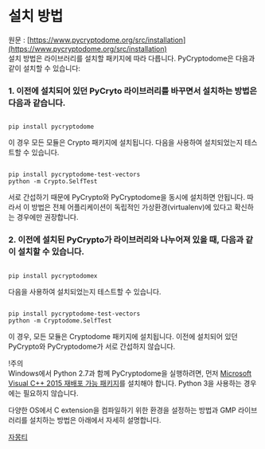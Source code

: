 # 설치 방법  
원문 : [https://www.pycryptodome.org/src/installation](https://www.pycryptodome.org/src/installation)  
설치 방법은 라이브러리를 설치할 패키지에 따라 다릅니다. PyCryptodome은 다음과 같이 설치할 수 있습니다:  
### 1. 이전에 설치되어 있던 PyCryto 라이브러리를 바꾸면서 설치하는 방법은 다음과 같습니다.  
<pre><code>
pip install pycryptodome
</code></pre>  
이 경우 모든 모듈은 Crypto 패키지에 설치됩니다. 다음을 사용하여 설치되었는지 테스트할 수 있습니다.  
<pre><code>
pip install pycryptodome-test-vectors
python -m Crypto.SelfTest
</code></pre>  
서로 간섭하기 때문에 PyCrypto와 PyCryptodome을 동시에 설치하면 안됩니다. 따라서 이 방법은 전체 어플리케이션이 독립적인 가상환경(virtualenv)에 있다고 확신하는 경우에만 권장합니다.  
### 2. 이전에 설치된 PyCrypto가 라이브러리와 나누어져 있을 때, 다음과 같이 설치할 수 있습니다.  
<pre><code>
pip install pycryptodomex
</code></pre>  
다음을 사용하여 설치되었는지 테스트할 수 있습니다.  
<pre><code>
pip install pycryptodome-test-vectors
python -m Cryptodome.SelfTest
</code></pre>  
이 경우, 모든 모듈은 Cryptodome 패키지에 설치됩니다. 이전에 설치되어 있던 PyCrypto와 PyCryptodome가 서로 간섭하지 않습니다.  

!주의  
Windows에서 Python 2.7과 함께 PyCryptodome을 실행하려면, 먼저 [Microsoft Visual C++ 2015 재배포 가능 패키지](https://www.microsoft.com/ko-kr/download/details.aspx?id=48145)를 설치해야 합니다. Python 3을 사용하는 경우에는 필요하지 않습니다.  

다양한 OS에서 C extension을 컴파일하기 위한 환경을 설정하는 방법과 GMP 라이브러리를 설치하는 방법은 아래에서 자세히 설명합니다.  

[자몽티](https://github.com/jamongti)  